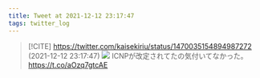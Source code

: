 ```yaml
---
title: Tweet at 2021-12-12 23:17:47
tags: twitter_log
---
```


> [!CITE] https://twitter.com/kaisekiriu/status/1470035154894987272 (2021-12-12 23:17:47)
> ![](https://twitter.com/kaisekiriu/status/1470035154894987272)
> ICNPが改定されてたの気付いてなかった。
> https://t.co/aOzq7gtcAE
